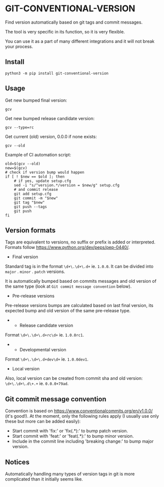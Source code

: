 # GIT-CONVENTIONAL-VERSION

Find version automatically based on git tags and commit messages.

The tool is very specific in its function, so it is very flexible. 

You can use it as a part of many different integrations and it will not break your process.

## Install

```
python3 -m pip install git-conventional-version
```

## Usage

Get new bumped final version:
```
gcv
```

Get new bumped release candidate version:
```
gcv --type=rc
```

Get current (old) version, 0.0.0 if none exists:
```
gcv --old
```

Example of CI automation script:
```
old=$(gcv --old)
new=$(gcv)
# check if version bump would happen
if [ ! $new == $old ]; then
    # if yes, update setup.cfg
    sed -i "s/^version.*/version = $new/g" setup.cfg
    # and commit release
    git add setup.cfg
    git commit -m "$new"
    git tag "$new"
    git push --tags
    git push
fi
```

## Version formats

Tags are equivalent to versions, no suffix or prefix is added or interpreted.
Formats follow https://www.python.org/dev/peps/pep-0440/.

- Final version

Standard tag is in the format `\d+\.\d+\.d+` ie. `1.0.0`. It can be divided into `major` . `minor` . `patch` versions.

It is automatically bumped based on commits messages and old version of the same type (look at `Git commit message convention` below).

- Pre-release versions

Pre-release versions bumps are calculated based on last final version, its expected bump and old version of the same pre-release type.

-    - Release candidate version

Format `\d+\.\d+\.d+rc\d+` ie. `1.0.0rc1`.

-    - Developmental version 

Format `\d+\.\d+\.d+dev\d+` ie. `1.0.0dev1`.

- Local version

Also, local version can be created from commit sha and old version: `\d+\.\d+\.d\+.+` ie. `0.0.0+79ad`.

## Git commit message convention

Convention is based on https://www.conventionalcommits.org/en/v1.0.0/ (it's good!).
At the moment, only the following rules apply (I usually use only these but more can be added easily):
- Start commit with 'fix:' or 'fix(.*):' to bump patch version.
- Start commit with 'feat:' or 'feat(.*):' to bump minor version.
- Include in the commit line including 'breaking change:' to bump major version.

## Notices

Automatically handling many types of version tags in git is more complicated than it initially seems like.
